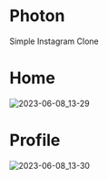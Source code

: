 # Photon
Simple Instagram Clone

# Home
![2023-06-08_13-29](https://github.com/AhMadness/Photon/assets/48402736/42d1b50a-d2bd-4298-a240-53149b02846a)
<br>
# Profile
![2023-06-08_13-30](https://github.com/AhMadness/Photon/assets/48402736/965b8f5f-9336-4e58-8fb6-e4b00f11f05e)
